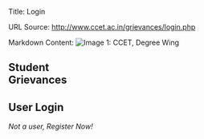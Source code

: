 Title: Login

URL Source: http://www.ccet.ac.in/grievances/login.php

Markdown Content:
![Image 1: CCET, Degree Wing](https://www.ccet.ac.in/img/ccetLogoBlack.png)

Student  
Grievances
--------------------

User Login
----------

  

_Not a user, Register Now!_
